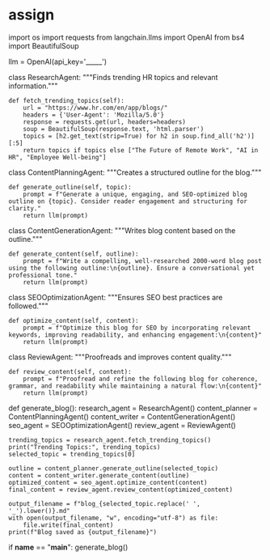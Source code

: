 # assign
import os
import requests
from langchain.llms import OpenAI
from bs4 import BeautifulSoup


llm = OpenAI(api_key='_____')


class ResearchAgent:
    """Finds trending HR topics and relevant information."""

    def fetch_trending_topics(self):
        url = "https://www.hr.com/en/app/blogs/"
        headers = {'User-Agent': 'Mozilla/5.0'}
        response = requests.get(url, headers=headers)
        soup = BeautifulSoup(response.text, 'html.parser')
        topics = [h2.get_text(strip=True) for h2 in soup.find_all('h2')][:5]
        return topics if topics else ["The Future of Remote Work", "AI in HR", "Employee Well-being"]


class ContentPlanningAgent:
    """Creates a structured outline for the blog."""

    def generate_outline(self, topic):
        prompt = f"Generate a unique, engaging, and SEO-optimized blog outline on {topic}. Consider reader engagement and structuring for clarity."
        return llm(prompt)


class ContentGenerationAgent:
    """Writes blog content based on the outline."""

    def generate_content(self, outline):
        prompt = f"Write a compelling, well-researched 2000-word blog post using the following outline:\n{outline}. Ensure a conversational yet professional tone."
        return llm(prompt)


class SEOOptimizationAgent:
    """Ensures SEO best practices are followed."""

    def optimize_content(self, content):
        prompt = f"Optimize this blog for SEO by incorporating relevant keywords, improving readability, and enhancing engagement:\n{content}"
        return llm(prompt)


class ReviewAgent:
    """Proofreads and improves content quality."""

    def review_content(self, content):
        prompt = f"Proofread and refine the following blog for coherence, grammar, and readability while maintaining a natural flow:\n{content}"
        return llm(prompt)



def generate_blog():
    research_agent = ResearchAgent()
    content_planner = ContentPlanningAgent()
    content_writer = ContentGenerationAgent()
    seo_agent = SEOOptimizationAgent()
    review_agent = ReviewAgent()

    trending_topics = research_agent.fetch_trending_topics()
    print("Trending Topics:", trending_topics)
    selected_topic = trending_topics[0]

    outline = content_planner.generate_outline(selected_topic)
    content = content_writer.generate_content(outline)
    optimized_content = seo_agent.optimize_content(content)
    final_content = review_agent.review_content(optimized_content)

    output_filename = f"blog_{selected_topic.replace(' ', '_').lower()}.md"
    with open(output_filename, "w", encoding="utf-8") as file:
        file.write(final_content)
    print(f"Blog saved as {output_filename}")


if __name__ == "__main__":
    generate_blog()
